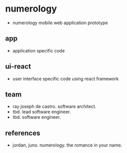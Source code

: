 # numerology
* numerology mobile web application prototype 

## app
* application specific code

## ui-react
* user interface specific code using react framework

## team
* ray joseph de castro. software architect. 
* tbd. lead software engineer.
* tbd. software engineer.

## references
* jordan, juno. numerology. the romance in your name.
